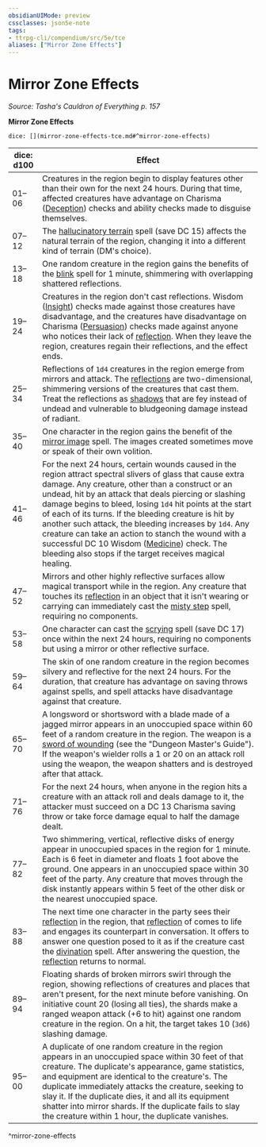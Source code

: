 ```yaml
---
obsidianUIMode: preview
cssclasses: json5e-note
tags:
- ttrpg-cli/compendium/src/5e/tce
aliases: ["Mirror Zone Effects"]
---
```

# Mirror Zone Effects
*Source: Tasha's Cauldron of Everything p. 157* 

**Mirror Zone Effects**

`dice: [](mirror-zone-effects-tce.md#^mirror-zone-effects)`

| dice: d100 | Effect |
|------------|--------|
| 01–06 | Creatures in the region begin to display features other than their own for the next 24 hours. During that time, affected creatures have advantage on Charisma ([Deception](2-Mechanics/CLI/rules/skills.md#Deception)) checks and ability checks made to disguise themselves. |
| 07–12 | The [hallucinatory terrain](2-Mechanics/CLI/spells/hallucinatory-terrain-xphb.md) spell (save DC 15) affects the natural terrain of the region, changing it into a different kind of terrain (DM's choice). |
| 13–18 | One random creature in the region gains the benefits of the [blink](2-Mechanics/CLI/spells/blink-xphb.md) spell for 1 minute, shimmering with overlapping shattered reflections. |
| 19–24 | Creatures in the region don't cast reflections. Wisdom ([Insight](2-Mechanics/CLI/rules/skills.md#Insight)) checks made against those creatures have disadvantage, and the creatures have disadvantage on Charisma ([Persuasion](2-Mechanics/CLI/rules/skills.md#Persuasion)) checks made against anyone who notices their lack of [reflection](2-Mechanics/CLI/bestiary/fey/reflection-tce.md). When they leave the region, creatures regain their reflections, and the effect ends. |
| 25–34 | Reflections of `1d4` creatures in the region emerge from mirrors and attack. The [reflections](2-Mechanics/CLI/bestiary/fey/reflection-tce.md) are two-dimensional, shimmering versions of the creatures that cast them. Treat the reflections as [shadows](2-Mechanics/CLI/bestiary/undead/shadow-xmm.md) that are fey instead of undead and vulnerable to bludgeoning damage instead of radiant. |
| 35–40 | One character in the region gains the benefit of the [mirror image](2-Mechanics/CLI/spells/mirror-image-xphb.md) spell. The images created sometimes move or speak of their own volition. |
| 41–46 | For the next 24 hours, certain wounds caused in the region attract spectral slivers of glass that cause extra damage. Any creature, other than a construct or an undead, hit by an attack that deals piercing or slashing damage begins to bleed, losing `1d4` hit points at the start of each of its turns. If the bleeding creature is hit by another such attack, the bleeding increases by `1d4`. Any creature can take an action to stanch the wound with a successful DC 10 Wisdom ([Medicine](2-Mechanics/CLI/rules/skills.md#Medicine)) check. The bleeding also stops if the target receives magical healing. |
| 47–52 | Mirrors and other highly reflective surfaces allow magical transport while in the region. Any creature that touches its [reflection](2-Mechanics/CLI/bestiary/fey/reflection-tce.md) in an object that it isn't wearing or carrying can immediately cast the [misty step](2-Mechanics/CLI/spells/misty-step-xphb.md) spell, requiring no components. |
| 53–58 | One character can cast the [scrying](2-Mechanics/CLI/spells/scrying-xphb.md) spell (save DC 17) once within the next 24 hours, requiring no components but using a mirror or other reflective surface. |
| 59–64 | The skin of one random creature in the region becomes silvery and reflective for the next 24 hours. For the duration, that creature has advantage on saving throws against spells, and spell attacks have disadvantage against that creature. |
| 65–70 | A longsword or shortsword with a blade made of a jagged mirror appears in an unoccupied space within 60 feet of a random creature in the region. The weapon is a [sword of wounding](2-Mechanics/CLI/items/sword-of-wounding-xdmg.md) (see the "Dungeon Master's Guide"). If the weapon's wielder rolls a 1 or 20 on an attack roll using the weapon, the weapon shatters and is destroyed after that attack. |
| 71–76 | For the next 24 hours, when anyone in the region hits a creature with an attack roll and deals damage to it, the attacker must succeed on a DC 13 Charisma saving throw or take force damage equal to half the damage dealt. |
| 77–82 | Two shimmering, vertical, reflective disks of energy appear in unoccupied spaces in the region for 1 minute. Each is 6 feet in diameter and floats 1 foot above the ground. One appears in an unoccupied space within 30 feet of the party. Any creature that moves through the disk instantly appears within 5 feet of the other disk or the nearest unoccupied space. |
| 83–88 | The next time one character in the party sees their [reflection](2-Mechanics/CLI/bestiary/fey/reflection-tce.md) in the region, that [reflection](2-Mechanics/CLI/bestiary/fey/reflection-tce.md) of comes to life and engages its counterpart in conversation. It offers to answer one question posed to it as if the creature cast the [divination](2-Mechanics/CLI/spells/divination-xphb.md) spell. After answering the question, the [reflection](2-Mechanics/CLI/bestiary/fey/reflection-tce.md) returns to normal. |
| 89–94 | Floating shards of broken mirrors swirl through the region, showing reflections of creatures and places that aren't present, for the next minute before vanishing. On initiative count 20 (losing all ties), the shards make a ranged weapon attack (+6 to hit) against one random creature in the region. On a hit, the target takes 10 (`3d6`) slashing damage. |
| 95–00 | A duplicate of one random creature in the region appears in an unoccupied space within 30 feet of that creature. The duplicate's appearance, game statistics, and equipment are identical to the creature's. The duplicate immediately attacks the creature, seeking to slay it. If the duplicate dies, it and all its equipment shatter into mirror shards. If the duplicate fails to slay the creature within 1 hour, the duplicate vanishes. |
^mirror-zone-effects